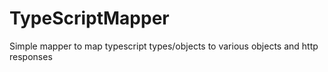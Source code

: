 # TypeScriptMapper
Simple mapper to map typescript types/objects to various objects and http responses
